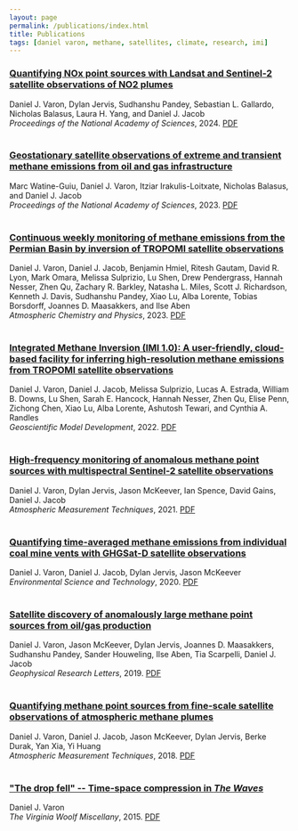 ```yaml
---
layout: page
permalink: /publications/index.html
title: Publications
tags: [daniel varon, methane, satellites, climate, research, imi]
---
```


### <a href="https://www.pnas.org/doi/10.1073/pnas.2317077121" target="_blank">Quantifying NOx point sources with Landsat and Sentinel-2 satellite observations of NO2 plumes</a>

Daniel J. Varon, Dylan Jervis, Sudhanshu Pandey, Sebastian L. Gallardo, Nicholas Balasus, Laura H. Yang, and Daniel J. Jacob<br>
<em>Proceedings of the National Academy of Sciences</em>, 2024. <a href="https://www.pnas.org/doi/10.1073/pnas.2317077121" target="_blank">PDF</a>
<br>
<br>

### <a href="https://www.pnas.org/doi/10.1073/pnas.2310797120" target="_blank">Geostationary satellite observations of extreme and transient methane emissions from oil and gas infrastructure</a>

Marc Watine-Guiu, Daniel J. Varon, Itziar Irakulis-Loitxate, Nicholas Balasus, and Daniel J. Jacob<br>
<em>Proceedings of the National Academy of Sciences</em>, 2023. <a href="https://www.pnas.org/doi/epdf/10.1073/pnas.2310797120" target="_blank">PDF</a>
<br>
<br>

### <a href="https://doi.org/10.5194/acp-23-7503-2023" target="_blank">Continuous weekly monitoring of methane emissions from the Permian Basin by inversion of TROPOMI satellite observations</a>

Daniel J. Varon, Daniel J. Jacob, Benjamin Hmiel, Ritesh Gautam, David R. Lyon, Mark Omara, Melissa Sulprizio, Lu Shen, Drew Pendergrass, Hannah Nesser, Zhen Qu, Zachary R. Barkley, Natasha L. Miles, Scott J. Richardson, Kenneth J. Davis, Sudhanshu Pandey, Xiao Lu, Alba
Lorente, Tobias Borsdorff, Joannes D. Maasakkers, and Ilse Aben <br>
<em>Atmospheric Chemistry and Physics</em>, 2023. <a href="https://acp.copernicus.org/articles/23/7503/2023/acp-23-7503-2023.pdf" target="_blank">PDF</a>
<br>
<br>

### <a href="https://gmd.copernicus.org/articles/15/5787/2022/gmd-15-5787-2022.html" target="_blank">Integrated Methane Inversion (IMI 1.0): A user-friendly, cloud-based facility for inferring high-resolution methane emissions from TROPOMI satellite observations</a>

Daniel J. Varon, Daniel J. Jacob, Melissa Sulprizio, Lucas A. Estrada, William B. Downs, Lu Shen, Sarah E. Hancock, Hannah Nesser, Zhen Qu, Elise Penn, Zichong Chen, Xiao Lu, Alba Lorente, Ashutosh Tewari, and Cynthia A. Randles <br>
<em>Geoscientific Model Development</em>, 2022. <a href="https://gmd.copernicus.org/articles/15/5787/2022/gmd-15-5787-2022.pdf" target="_blank">PDF</a>
<br>
<br>

### <a href="https://amt.copernicus.org/articles/14/2771/2021/amt-14-2771-2021.html" target="_blank">High-frequency monitoring of anomalous methane point sources with multispectral Sentinel-2 satellite observations</a>

Daniel J. Varon, Dylan Jervis, Jason McKeever, Ian Spence, David Gains, Daniel J. Jacob <br>
<em>Atmospheric Measurement Techniques</em>, 2021. <a href="https://amt.copernicus.org/articles/14/2771/2021/amt-14-2771-2021.pdf" target="_blank">PDF</a>
<br>
<br>

### <a href="https://pubs.acs.org/doi/abs/10.1021/acs.est.0c01213" target="_blank">Quantifying time-averaged methane emissions from individual coal mine vents with GHGSat-D satellite observations</a>

Daniel J. Varon, Daniel J. Jacob, Dylan Jervis, Jason McKeever <br>
<em>Environmental Science and Technology</em>, 2020. <a href="https://pubs.acs.org/doi/pdf/10.1021/acs.est.0c01213" target="_blank">PDF</a>
<br>
<br>

### <a href="https://agupubs.onlinelibrary.wiley.com/doi/abs/10.1029/2019GL083798" target="_blank">Satellite discovery of anomalously large methane point sources from oil/gas production</a>

Daniel J. Varon, Jason McKeever, Dylan Jervis, Joannes D. Maasakkers, Sudhanshu Pandey, Sander Houweling, Ilse Aben, Tia Scarpelli, Daniel J. Jacob <br>
<em>Geophysical Research Letters</em>, 2019. <a href="https://agupubs.onlinelibrary.wiley.com/doi/epdf/10.1029/2019GL083798" target="_blank">PDF</a>
<br>
<br>

### <a href="https://doi.org/10.5194/amt-11-5673-2018" target="_blank">Quantifying methane point sources from fine-scale satellite observations of atmospheric methane plumes</a>

Daniel J. Varon, Daniel J. Jacob, Jason McKeever, Dylan Jervis, Berke Durak, Yan Xia, Yi Huang <br>
<em>Atmospheric Measurement Techniques</em>, 2018. <a href="https://amt.copernicus.org/articles/11/5673/2018/amt-11-5673-2018.pdf" target="_blank">PDF</a>
<br>
<br>

### <a href="https://virginiawoolfmiscellany.wordpress.com/virginia-woolf-miscellany-fall-2014winter-2015-issue-86/" target="_blank">"The drop fell" -- Time-space compression in <em>The Waves</em></a>

Daniel J. Varon <br>
<em>The Virginia Woolf Miscellany</em>, 2015. <a href="/papers/vwm86fall2014winter2015.pdf" target="_blank">PDF</a>
<br>
<br>

<!---
### [Do GCMs predict the climate... or macroweather?](https://doi.org/10.5194/esd-4-439-2013)

Shaun Lovejoy, Daniel Schertzer, Daniel J. Varon <br>
<em>Earth System Dynamics</em>, 2013. [PDF](lovejoy_etal_2013_esd.pdf)
<br>
<br>
-->
